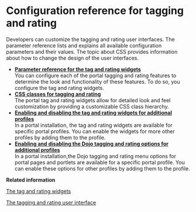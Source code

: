 # Configuration reference for tagging and rating

Developers can customize the tagging and rating user interfaces. The parameter reference lists and explains all available configuration parameters and their values. The topic about CSS provides information about how to change the design of the user interfaces.

-   **[Parameter reference for the tag and rating widgets](../admin-system/tag_rate_parm_ref.md)**  
You can configure each of the portal tagging and rating features to determine the look and functionality of these features. To do so, you configure the tag and rating widgets.
-   **[CSS classes for tagging and rating](../admin-system/tag_rate_ref_css_class.md)**  
The portal tag and rating widgets allow for detailed look and feel customization by providing a customizable CSS class hierarchy.
-   **[Enabling and disabling the tag and rating widgets for additional profiles](../admin-system/tag_rate_nbldsbl_inline_modules.md)**  
In a portal installation, the tag and rating widgets are available for specific portal profiles. You can enable the widgets for more other profiles by adding them to the profile.
-   **[Enabling and disabling the Dojo tagging and rating options for additional profiles](../admin-system/tag_rate_nbldsbl_dojo_options.md)**  
In a portal installation,the Dojo tagging and rating menu options for portal pages and portlets are available for a specific portal profile. You can enable these options for other profiles by adding them to the profile.


**Related information**  


[The tag and rating widgets](../admin-system/tag_rate_ui_alt.md)

[The tagging and rating user interface](../admin-system/tag_rate_ui.md)


